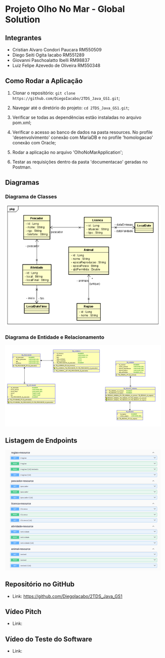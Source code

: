 # Projeto Olho No Mar - Global Solution

## Integrantes
 - Cristian Alvaro Condori Paucara RM550509
 - Diego Seiti Ogita Iacabo RM551289
 - Giovanni Paschoalatto Ibelli RM98837
 - Luiz Felipe Azevedo de Oliveira RM550348

## Como Rodar a Aplicação
1. Clonar o repositório: `git clone https://github.com/DiegoIacabo/2TDS_Java_GS1.git`;

2. Navegar até o diretório do projeto: `cd 2TDS_Java_GS1.git`;

3. Verificar se todas as dependências estão instaladas no arquivo pom.xml;

4. Verificar o acesso ao banco de dados na pasta resources. No profile 'desenvolvimento' conexão com MariaDB
   e no profile 'homologacao' conexão com Oracle;

5. Rodar a aplicação no arquivo 'OlhoNoMarApplication';

6. Testar as requisições dentro da pasta 'documentacao' geradas no Postman.

## Diagramas
### Diagrama de Classes
![diagrama_classe.png](documentacao%2Fimagens%2Fdiagrama_classe.png)

### Diagrama de Entidade e Relacionamento
![Modelo_relacional.png](documentacao%2Fimagens%2FModelo_relacional.png)

## Listagem de Endpoints
![listagem_endpoints.png](documentacao%2Fimagens%2Flistagem_endpoints.png)

## Repositório no GitHub
 - Link: https://github.com/DiegoIacabo/2TDS_Java_GS1

## Vídeo Pitch
 - Link: 

## Vídeo do Teste do Software
 - Link: 